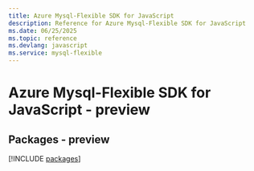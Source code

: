 ```yaml
---
title: Azure Mysql-Flexible SDK for JavaScript
description: Reference for Azure Mysql-Flexible SDK for JavaScript
ms.date: 06/25/2025
ms.topic: reference
ms.devlang: javascript
ms.service: mysql-flexible
---
```

# Azure Mysql-Flexible SDK for JavaScript - preview
## Packages - preview
[!INCLUDE [packages](mysql-flexible-index.md)]